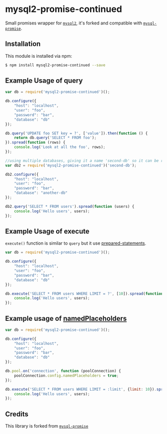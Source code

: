 # mysql2-promise-continued

Small promises wrapper for [`mysql2`](https://github.com/sidorares/node-mysql2), 
it's forked and compatible with [`mysql-promise`](https://github.com/martinj/node-mysql-promise).

## Installation

This module is installed via npm:

``` bash
$ npm install mysql2-promise-continued --save
```

## Example Usage of query

``` js
var db = require('mysql2-promise-continued')();

db.configure({
	"host": "localhost",
	"user": "foo",
	"password": "bar",
	"database": "db"
});

db.query('UPDATE foo SET key = ?', ['value']).then(function () {
	return db.query('SELECT * FROM foo');
}).spread(function (rows) {
	console.log('Look at all the foo', rows);
});

//using multiple databases, giving it a name 'second-db' so it can be retrieved inside other modules/files.
var db2 = require('mysql2-promise-continued')('second-db');

db2.configure({
	"host": "localhost",
	"user": "foo",
	"password": "bar",
	"database": "another-db"
});

db2.query('SELECT * FROM users').spread(function (users) {
	console.log('Hello users', users);
});


```

## Example Usage of execute

`execute()` function is similar to `query` but it use [prepared-statements](https://github.com/sidorares/node-mysql2#prepared-statements).

``` js
var db = require('mysql2-promise-continued')();

db.configure({
	"host": "localhost",
	"user": "foo",
	"password": "bar",
	"database": "db"
});

db.execute('SELECT * FROM users WHERE LIMIT = ?', [10]).spread(function (users) {
	console.log('Hello users', users);
});

```

## Example usage of [namedPlaceholders]((https://github.com/sidorares/node-mysql2#named-placeholders))

``` js
var db = require('mysql2-promise-continued')();

db.configure({
	"host": "localhost",
	"user": "foo",
	"password": "bar",
	"database": "db"
});

db.pool.on('connection', function (poolConnection) {
    poolConnection.config.namedPlaceholders = true;
});

db.execute('SELECT * FROM users WHERE LIMIT = :limit', {limit: 10}).spread(function (users) {
	console.log('Hello users', users);
});

```

## Credits

This library is forked from [`mysql-promise`](https://github.com/martinj/node-mysql-promise)
